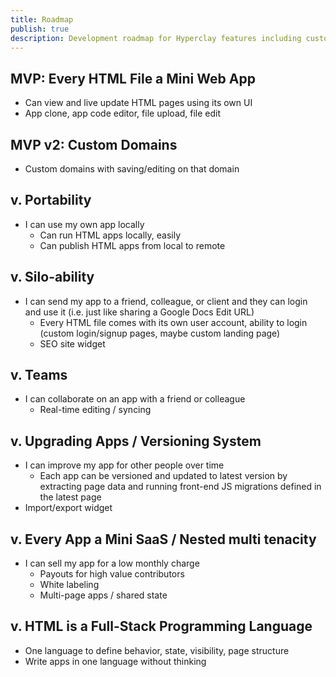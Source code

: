 ```yaml
---
title: Roadmap
publish: true
description: Development roadmap for Hyperclay features including custom domains, collaboration tools, and platform evolution
---
```


## MVP: Every HTML File a Mini Web App
* Can view and live update HTML pages using its own UI
* App clone, app code editor, file upload, file edit

## MVP v2: Custom Domains
* Custom domains with saving/editing on that domain
## v. Portability
* I can use my own app locally
	* Can run HTML apps locally, easily
	* Can publish HTML apps from local to remote
## v. Silo-ability
* I can send my app to a friend, colleague, or client and they can login and use it (i.e. just like sharing a Google Docs Edit URL)
	* Every HTML file comes with its own user account, ability to login (custom login/signup pages, maybe custom landing page)
	* SEO site widget
## v. Teams
* I can collaborate on an app with a friend or colleague
	* Real-time editing / syncing
## v. Upgrading Apps / Versioning System
* I can improve my app for other people over time
	* Each app can be versioned and updated to latest version by extracting page data and running front-end JS migrations defined in the latest page
* Import/export widget
## v. Every App a Mini SaaS / Nested multi tenacity
* I can sell my app for a low monthly charge
	* Payouts for high value contributors
	* White labeling
	* Multi-page apps / shared state

## v. HTML is a Full-Stack Programming Language
* One language to define behavior, state, visibility, page structure
* Write apps in one language without thinking


